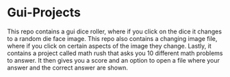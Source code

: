 # Gui-Projects
This repo contains a gui dice roller, where if you click on the dice it changes to a random die face image. 
This repo also contains a changing image file, where if you click on certain aspects of the image they change. 
Lastly, it contains a project called math rush that asks you 10 different math problems to answer. It then gives 
you a score and an option to open a file where your answer and the correct answer are shown.
